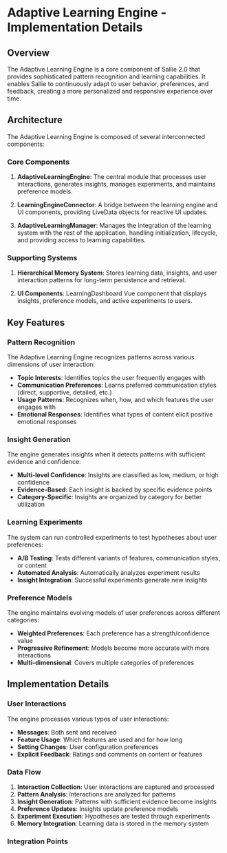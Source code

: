 # Adaptive Learning Engine - Implementation Details

## Overview

The Adaptive Learning Engine is a core component of Sallie 2.0 that provides sophisticated pattern recognition and learning capabilities. It enables Sallie to continuously adapt to user behavior, preferences, and feedback, creating a more personalized and responsive experience over time.

## Architecture

The Adaptive Learning Engine is composed of several interconnected components:

### Core Components

1. **AdaptiveLearningEngine**: The central module that processes user interactions, generates insights, manages experiments, and maintains preference models.

2. **LearningEngineConnector**: A bridge between the learning engine and UI components, providing LiveData objects for reactive UI updates.

3. **AdaptiveLearningManager**: Manages the integration of the learning system with the rest of the application, handling initialization, lifecycle, and providing access to learning capabilities.

### Supporting Systems

1. **Hierarchical Memory System**: Stores learning data, insights, and user interaction patterns for long-term persistence and retrieval.

2. **UI Components**: LearningDashboard Vue component that displays insights, preference models, and active experiments to users.

## Key Features

### Pattern Recognition

The Adaptive Learning Engine recognizes patterns across various dimensions of user interaction:

- **Topic Interests**: Identifies topics the user frequently engages with
- **Communication Preferences**: Learns preferred communication styles (direct, supportive, detailed, etc.)
- **Usage Patterns**: Recognizes when, how, and which features the user engages with
- **Emotional Responses**: Identifies what types of content elicit positive emotional responses

### Insight Generation

The engine generates insights when it detects patterns with sufficient evidence and confidence:

- **Multi-level Confidence**: Insights are classified as low, medium, or high confidence
- **Evidence-Based**: Each insight is backed by specific evidence points
- **Category-Specific**: Insights are organized by category for better utilization

### Learning Experiments

The system can run controlled experiments to test hypotheses about user preferences:

- **A/B Testing**: Tests different variants of features, communication styles, or content
- **Automated Analysis**: Automatically analyzes experiment results
- **Insight Integration**: Successful experiments generate new insights

### Preference Models

The engine maintains evolving models of user preferences across different categories:

- **Weighted Preferences**: Each preference has a strength/confidence value
- **Progressive Refinement**: Models become more accurate with more interactions
- **Multi-dimensional**: Covers multiple categories of preferences

## Implementation Details

### User Interactions

The engine processes various types of user interactions:

- **Messages**: Both sent and received
- **Feature Usage**: Which features are used and for how long
- **Setting Changes**: User configuration preferences
- **Explicit Feedback**: Ratings and comments on content or features

### Data Flow

1. **Interaction Collection**: User interactions are captured and processed
2. **Pattern Analysis**: Interactions are analyzed for patterns
3. **Insight Generation**: Patterns with sufficient evidence become insights
4. **Preference Updates**: Insights update preference models
5. **Experiment Execution**: Hypotheses are tested through experiments
6. **Memory Integration**: Learning data is stored in the memory system

### Integration Points
